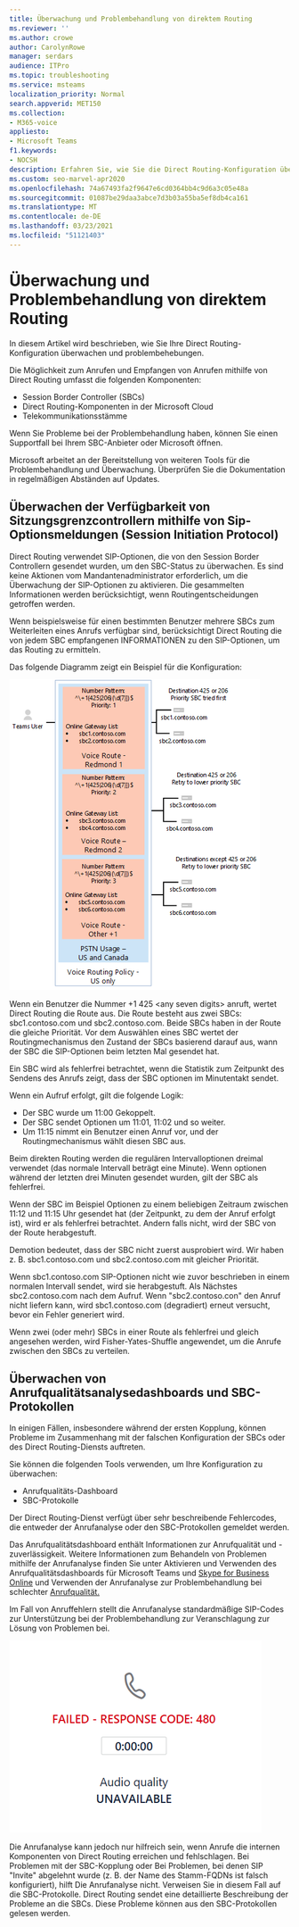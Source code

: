 ```yaml
---
title: Überwachung und Problembehandlung von direktem Routing
ms.reviewer: ''
ms.author: crowe
author: CarolynRowe
manager: serdars
audience: ITPro
ms.topic: troubleshooting
ms.service: msteams
localization_priority: Normal
search.appverid: MET150
ms.collection:
- M365-voice
appliesto:
- Microsoft Teams
f1.keywords:
- NOCSH
description: Erfahren Sie, wie Sie die Direct Routing-Konfiguration überwachen und behandeln, einschließlich Session Border Controller, Direct Routing-Komponenten und Telekommunikations-Trunks.
ms.custom: seo-marvel-apr2020
ms.openlocfilehash: 74a67493fa2f9647e6cd0364bb4c9d6a3c05e48a
ms.sourcegitcommit: 01087be29daa3abce7d3b03a55ba5ef8db4ca161
ms.translationtype: MT
ms.contentlocale: de-DE
ms.lasthandoff: 03/23/2021
ms.locfileid: "51121403"
---
```

# <a name="monitor-and-troubleshoot-direct-routing"></a>Überwachung und Problembehandlung von direktem Routing

In diesem Artikel wird beschrieben, wie Sie Ihre Direct Routing-Konfiguration überwachen und problembehebungen. 

Die Möglichkeit zum Anrufen und Empfangen von Anrufen mithilfe von Direct Routing umfasst die folgenden Komponenten: 

- Session Border Controller (SBCs) 
- Direct Routing-Komponenten in der Microsoft Cloud 
- Telekommunikationsstämme 

Wenn Sie Probleme bei der Problembehandlung haben, können Sie einen Supportfall bei Ihrem SBC-Anbieter oder Microsoft öffnen. 

Microsoft arbeitet an der Bereitstellung von weiteren Tools für die Problembehandlung und Überwachung. Überprüfen Sie die Dokumentation in regelmäßigen Abständen auf Updates. 

## <a name="monitoring-availability-of-session-border-controllers-using-session-initiation-protocol-sip-options-messages"></a>Überwachen der Verfügbarkeit von Sitzungsgrenzcontrollern mithilfe von Sip-Optionsmeldungen (Session Initiation Protocol)

Direct Routing verwendet SIP-Optionen, die von den Session Border Controllern gesendet wurden, um den SBC-Status zu überwachen. Es sind keine Aktionen vom Mandantenadministrator erforderlich, um die Überwachung der SIP-Optionen zu aktivieren. Die gesammelten Informationen werden berücksichtigt, wenn Routingentscheidungen getroffen werden. 

Wenn beispielsweise für einen bestimmten Benutzer mehrere SBCs zum Weiterleiten eines Anrufs verfügbar sind, berücksichtigt Direct Routing die von jedem SBC empfangenen INFORMATIONEN zu den SIP-Optionen, um das Routing zu ermitteln. 

Das folgende Diagramm zeigt ein Beispiel für die Konfiguration: 

![Beispiel für die Konfiguration von SIP-Optionen](media/sip-options-config-example.png)

Wenn ein Benutzer die Nummer +1 425 \<any seven digits> anruft, wertet Direct Routing die Route aus. Die Route besteht aus zwei SBCs: sbc1.contoso.com und sbc2.contoso.com. Beide SBCs haben in der Route die gleiche Priorität. Vor dem Auswählen eines SBC wertet der Routingmechanismus den Zustand der SBCs basierend darauf aus, wann der SBC die SIP-Optionen beim letzten Mal gesendet hat. 

Ein SBC wird als fehlerfrei betrachtet, wenn die Statistik zum Zeitpunkt des Sendens des Anrufs zeigt, dass der SBC optionen im Minutentakt sendet.  

Wenn ein Aufruf erfolgt, gilt die folgende Logik:

- Der SBC wurde um 11:00 Gekoppelt.  
- Der SBC sendet Optionen um 11:01, 11:02 und so weiter.  
- Um 11:15 nimmt ein Benutzer einen Anruf vor, und der Routingmechanismus wählt diesen SBC aus. 

Beim direkten Routing werden die regulären Intervalloptionen dreimal verwendet (das normale Intervall beträgt eine Minute). Wenn optionen während der letzten drei Minuten gesendet wurden, gilt der SBC als fehlerfrei.

Wenn der SBC im Beispiel Optionen zu einem beliebigen Zeitraum zwischen 11:12 und 11:15 Uhr gesendet hat (der Zeitpunkt, zu dem der Anruf erfolgt ist), wird er als fehlerfrei betrachtet. Andern falls nicht, wird der SBC von der Route herabgestuft. 

Demotion bedeutet, dass der SBC nicht zuerst ausprobiert wird. Wir haben z. B. sbc1.contoso.com und sbc2.contoso.com mit gleicher Priorität.  

Wenn sbc1.contoso.com SIP-Optionen nicht wie zuvor beschrieben in einem normalen Intervall sendet, wird sie herabgestuft. Als Nächstes sbc2.contoso.com nach dem Aufruf. Wenn "sbc2.contoso.con" den Anruf nicht liefern kann, wird sbc1.contoso.com (degradiert) erneut versucht, bevor ein Fehler generiert wird. 

Wenn zwei (oder mehr) SBCs in einer Route als fehlerfrei und gleich angesehen werden, wird Fisher-Yates-Shuffle angewendet, um die Anrufe zwischen den SBCs zu verteilen.

## <a name="monitor-call-quality-analytics-dashboard-and-sbc-logs"></a>Überwachen von Anrufqualitätsanalysedashboards und SBC-Protokollen 
 
In einigen Fällen, insbesondere während der ersten Kopplung, können Probleme im Zusammenhang mit der falschen Konfiguration der SBCs oder des Direct Routing-Diensts auftreten. 

Sie können die folgenden Tools verwenden, um Ihre Konfiguration zu überwachen:  
 
- Anrufqualitäts-Dashboard 
- SBC-Protokolle 

Der Direct Routing-Dienst verfügt über sehr beschreibende Fehlercodes, die entweder der Anrufanalyse oder den SBC-Protokollen gemeldet werden. 

Das Anrufqualitätsdashboard enthält Informationen zur Anrufqualität und -zuverlässigkeit. Weitere Informationen zum Behandeln von Problemen mithilfe der Anrufanalyse finden Sie unter Aktivieren und Verwenden des Anrufqualitätsdashboards für Microsoft Teams und [Skype for Business Online](/SkypeForBusiness/using-call-quality-in-your-organization/turning-on-and-using-call-quality-dashboard) und Verwenden der Anrufanalyse zur Problembehandlung bei schlechter [Anrufqualität.](/SkypeForBusiness/using-call-quality-in-your-organization/use-call-analytics-to-troubleshoot-poor-call-quality) 

Im Fall von Anruffehlern stellt die Anrufanalyse standardmäßige SIP-Codes zur Unterstützung bei der Problembehandlung zur Veranschlagung zur Lösung von Problemen bei. 

![Beispiel-SIP-Code für Anruffehler](media/failed-response-code.png)

Die Anrufanalyse kann jedoch nur hilfreich sein, wenn Anrufe die internen Komponenten von Direct Routing erreichen und fehlschlagen. Bei Problemen mit der SBC-Kopplung oder Bei Problemen, bei denen SIP "Invite" abgelehnt wurde (z. B. der Name des Stamm-FQDNs ist falsch konfiguriert), hilft Die Anrufanalyse nicht. Verweisen Sie in diesem Fall auf die SBC-Protokolle. Direct Routing sendet eine detaillierte Beschreibung der Probleme an die SBCs. Diese Probleme können aus den SBC-Protokollen gelesen werden.